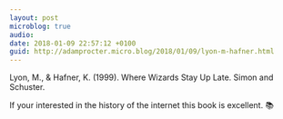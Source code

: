 ```yaml
---
layout: post
microblog: true
audio: 
date: 2018-01-09 22:57:12 +0100
guid: http://adamprocter.micro.blog/2018/01/09/lyon-m-hafner.html
---
```

Lyon, M., & Hafner, K. (1999). Where Wizards Stay Up Late. Simon and Schuster.

If your interested in the history of the internet this book is excellent. 📚 

